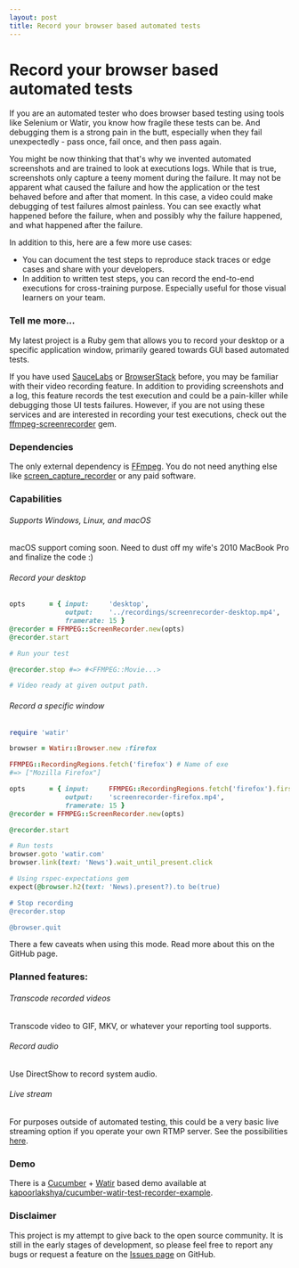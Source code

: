 ```yaml
---
layout: post
title: Record your browser based automated tests
---
```


# Record your browser based automated tests

If you are an automated tester who does browser based testing
using tools like Selenium or Watir, you know how fragile these tests can
be. And debugging them is a strong pain in the butt, especially
when they fail unexpectedly - pass once, fail once, and then pass
again.

You might be now thinking that that's why we invented automated screenshots
and are trained to look at executions logs. While that is true, screenshots
only capture a teeny moment during the failure. It may not be apparent what caused the failure
and how the application or the test behaved before and after that moment. In this case, a
video could make debugging of test failures almost painless. You can
see exactly what happened before the failure, when and possibly why the
failure happened, and what happened after the failure.

In addition to this, here are a few more use cases:

* You can document the test steps to reproduce stack traces or edge cases
and share with your developers.
* In addition to written test steps, you can record the end-to-end
executions for cross-training purpose. Especially useful for those visual
learners on your team.

### Tell me more...

My latest project is a Ruby gem that allows you to record your desktop
or a specific application window, primarily geared towards GUI based
automated tests.

If you have used [SauceLabs](https://saucelabs.com) or
[BrowserStack](https://www.browserstack.com/) before, you may be
familiar with their video recording feature. In addition to providing
screenshots and a log, this feature records the test execution and
could be a pain-killer while debugging those UI tests failures.
However, if you are not using these services and are interested
in recording your test executions, check out the [ffmpeg-screenrecorder](https://github.com/kapoorlakshya/ffmpeg-screenrecorder)
gem.

### Dependencies

The only external dependency is [FFmpeg](https://www.ffmpeg.org/). You
do not need anything else like [screen_capture_recorder](https://sourceforge.net/projects/screencapturer/)
or any paid software.

### Capabilities

###### Supports Windows, Linux, and macOS

macOS support coming soon. Need to dust off my wife's 2010 MacBook
Pro and finalize the code :)

###### Record your desktop

```ruby
opts      = { input:     'desktop',
              output:    '../recordings/screenrecorder-desktop.mp4',
              framerate: 15 }
@recorder = FFMPEG::ScreenRecorder.new(opts)
@recorder.start

# Run your test

@recorder.stop #=> #<FFMPEG::Movie...>

# Video ready at given output path.
```

###### Record a specific window

```ruby
require 'watir'

browser = Watir::Browser.new :firefox

FFMPEG::RecordingRegions.fetch('firefox') # Name of exe
#=> ["Mozilla Firefox"]

opts      = { input:     FFMPEG::RecordingRegions.fetch('firefox').first,
              output:    'screenrecorder-firefox.mp4',
              framerate: 15 }
@recorder = FFMPEG::ScreenRecorder.new(opts)

@recorder.start

# Run tests
browser.goto 'watir.com'
browser.link(text: 'News').wait_until_present.click

# Using rspec-expectations gem
expect(@browser.h2(text: 'News).present?).to be(true)

# Stop recording
@recorder.stop

@browser.quit
```

There a few caveats when using this mode. Read more about this
on the GitHub page.

### Planned features:

###### Transcode recorded videos

Transcode video to GIF, MKV, or whatever your reporting tool supports.

###### Record audio

Use DirectShow to record system audio.

###### Live stream

For purposes outside of automated testing, this could be a very basic
live streaming option if you operate your own RTMP server. See the
possibilities [here](https://trac.ffmpeg.org/wiki/StreamingGuide).

### Demo

There is a [Cucumber](https://github.com/cucumber/cucumber) +
[Watir](https://github.com/watir/watir) based demo available at
[kapoorlakshya/cucumber-watir-test-recorder-example](https://github.com/kapoorlakshya/cucumber-watir-test-recorder-example).

### Disclaimer

This project is my attempt to give back to the open source
community. It is still in the early stages of development, so please
feel free to report any bugs or request a feature on the
[Issues page](https://github.com/kapoorlakshya/ffmpeg-screenrecorder/issues) on GitHub.